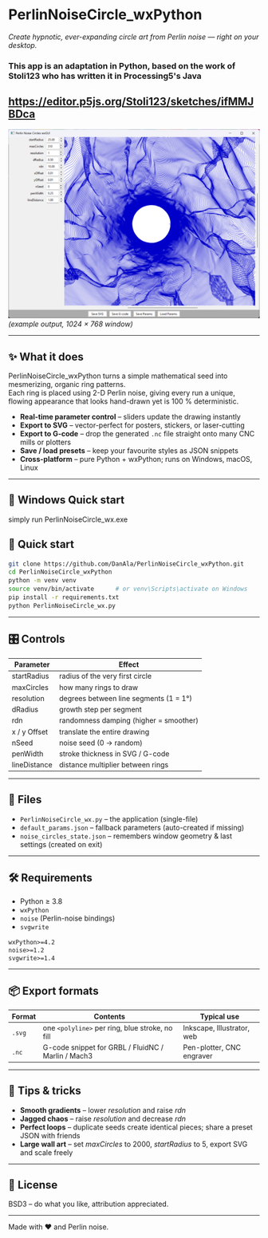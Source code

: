 # PerlinNoiseCircle_wxPython  
*Create hypnotic, ever-expanding circle art from Perlin noise — right on your desktop.*
### This app is an adaptation in Python, based on the work of Stoli123 who has written it in Processing5's Java
https://editor.p5js.org/Stoli123/sketches/ifMMJBDca
---

![preview](PerlinNoiseCircles_wx(1024x768).png)  
*(example output, 1024 × 768 window)*

---

## ✨ What it does

PerlinNoiseCircle_wxPython turns a simple mathematical seed into mesmerizing, organic ring patterns.  
Each ring is placed using 2-D Perlin noise, giving every run a unique, flowing appearance that looks hand-drawn yet is 100 % deterministic.

- **Real-time parameter control** – sliders update the drawing instantly  
- **Export to SVG** – vector-perfect for posters, stickers, or laser-cutting  
- **Export to G-code** – drop the generated `.nc` file straight onto many CNC mills or plotters  
- **Save / load presets** – keep your favourite styles as JSON snippets  
- **Cross-platform** – pure Python + wxPython; runs on Windows, macOS, Linux  

---
## 🚀 Windows Quick start
simply run PerlinNoiseCircle_wx.exe

## 🚀 Quick start

```bash
git clone https://github.com/DanAla/PerlinNoiseCircle_wxPython.git
cd PerlinNoiseCircle_wxPython
python -m venv venv
source venv/bin/activate      # or venv\Scripts\activate on Windows
pip install -r requirements.txt
python PerlinNoiseCircle_wx.py
```

---

## 🎛️ Controls

| Parameter        | Effect |
|------------------|--------|
| startRadius      | radius of the very first circle |
| maxCircles       | how many rings to draw |
| resolution       | degrees between line segments (1 = 1°) |
| dRadius          | growth step per segment |
| rdn              | randomness damping (higher = smoother) |
| x / y Offset     | translate the entire drawing |
| nSeed            | noise seed (0 → random) |
| penWidth         | stroke thickness in SVG / G-code |
| lineDistance     | distance multiplier between rings |

---

## 📁 Files

- `PerlinNoiseCircle_wx.py` – the application (single-file)  
- `default_params.json` – fallback parameters (auto-created if missing)  
- `noise_circles_state.json` – remembers window geometry & last settings (created on exit)

---

## 🛠️ Requirements

- Python ≥ 3.8  
- `wxPython`  
- `noise` (Perlin-noise bindings)  
- `svgwrite`

```text
wxPython>=4.2
noise>=1.2
svgwrite>=1.4
```

---

## 📦 Export formats

| Format | Contents | Typical use |
|--------|----------|-------------|
| `.svg` | one `<polyline>` per ring, blue stroke, no fill | Inkscape, Illustrator, web |
| `.nc`  | G-code snippet for GRBL / FluidNC / Marlin / Mach3 | Pen-plotter, CNC engraver |

---

## 🧪 Tips & tricks

- **Smooth gradients** – lower *resolution* and raise *rdn*  
- **Jagged chaos** – raise *resolution* and decrease *rdn*  
- **Perfect loops** – duplicate seeds create identical pieces; share a preset JSON with friends  
- **Large wall art** – set *maxCircles* to 2000, *startRadius* to 5, export SVG and scale freely

---

## 📜 License

BSD3 – do what you like, attribution appreciated.

---

Made with ❤️ and Perlin noise.
